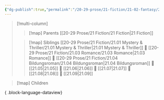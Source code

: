 ```yaml
---
{"dg-publish":true,"permalink":"/20-29-prose/21-fiction/21-02-fantasy/21-02-fantasy/","contentClasses":"multi-column-list","tags":["moc"],"updated":"2024-03-26"}
---
```


> [!multi-column]
> 
> > [!map] Parents
> > [[20-29 Prose/21 Fiction/21 Fiction\|21 Fiction]]
> 
> > [!map] Siblings
> > [[20-29 Prose/21 Fiction/21.01 Mystery & Thriller/21.01 Mystery & Thriller\|21.01 Mystery & Thriller]] 💠 [[20-29 Prose/21 Fiction/21.03 Romance/21.03 Romance\|21.03 Romance]] 💠 [[20-29 Prose/21 Fiction/21.04 Bildungsroman/21.04 Bildungsroman\|21.04 Bildungsroman]] 💠 [[21.05\|21.05]] 💠 [[21.06\|21.06]] 💠 [[21.07\|21.07]] 💠 [[21.08\|21.08]] 💠 [[21.09\|21.09]]

> [!map] Children
>  
{ .block-language-dataview}
